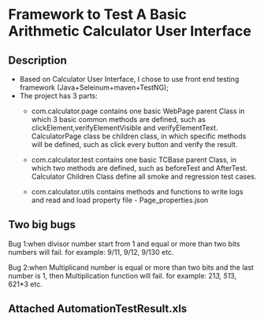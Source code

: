 

# Framework to Test A Basic Arithmetic Calculator User Interface
	
## Description
- Based on Calculator User Interface, I chose to use front end testing framework (Java+Seleinum+maven+TestNG);
- The project has 3 parts:
	- com.calculator.page contains one basic WebPage parent Class in which 3 basic common methods are defined, such as clickElement,verifyElementVisible and verifyElementText. CalculatorPage class be children class, in which specific methods will be defined, such as click every button and verify the result.
	
	- com.calculator.test contains one basic TCBase parent Class, in which two methods are defined, such as beforeTest and AfterTest. Calculator Children Class define all smoke and regression test cases.

	- com.calculator.utils contains methods and functions to write logs and read and load property file - Page_properties.json

## Two big bugs
Bug 1:when divisor number start from 1 and equal or more than two bits numbers will fail.
for example: 9/11, 9/12, 9/130 etc.

Bug 2:when Multiplicand number is equal or more than two bits and the last number is 1, then Multiplication function will fail.
for example: 21*3, 51*3, 621*3 etc.

## Attached AutomationTestResult.xls

